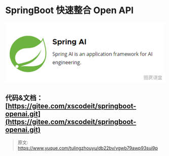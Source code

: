 # SpringBoot 快速整合 Open API

![image.png](./img/zhcsXxHwJN3a75u5/1711377508294-85c7f232-01f0-476d-b976-c1001734806a-360849.png)

## 代码&文档：[https://gitee.com/xscodeit/springboot-openai.git](https://gitee.com/xscodeit/springboot-openai.git)


> 原文: <https://www.yuque.com/tulingzhouyu/db22bv/vgwb79awp93sui9p>